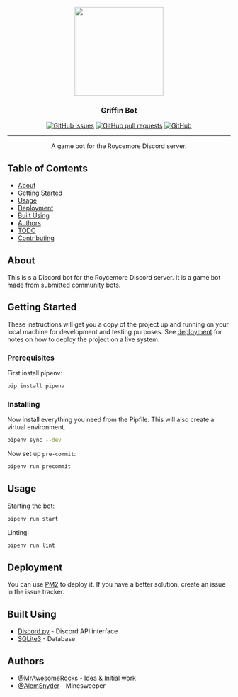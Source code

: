 <p align="center">
  <a href="https://github.com/MrAwesomeRocks/griffinbot" rel="noopener">
    <img width=200px height=200px src="https://cdn.pixabay.com/photo/2019/02/25/00/54/griffin-4018762_960_720.png">
  </a>
</p>

<h3 align="center">Griffin Bot</h3>

<div align="center">

[![GitHub issues](https://img.shields.io/github/issues/MrAwesomeRocks/griffinbot?style=for-the-badge)](https://github.com/MrAwesomeRocks/griffinbot/issues)
[![GitHub pull requests](https://img.shields.io/github/issues-pr/MrAwesomeRocks/griffinbot?style=for-the-badge)](https://github.com/MrAwesomeRocks/griffinbot/pulls)
[![GitHub](https://img.shields.io/github/license/MrAwesomeRocks/griffinbot?style=for-the-badge)](./LICENSE)

</div>

---

<p align="center">
  A game bot for the Roycemore Discord server.
  <br>
</p>

## Table of Contents

- [About](#about)
- [Getting Started](#getting-started)
- [Usage](#usage)
- [Deployment](#deployment)
- [Built Using](#built-using)
- [Authors](#authors)
- [TODO](./TODO.md)
- [Contributing](./CONTRIBUTING.md)

## About <a name = "about"></a>

This is s a Discord bot for the Roycemore Discord server. It is a game bot made from submitted community bots.

## Getting Started <a name = "getting-started"></a>

These instructions will get you a copy of the project up and running on your local machine for development and testing purposes. See [deployment](#deployment) for notes on how to deploy the project on a live system.

### Prerequisites

First install pipenv:

```sh
pip install pipenv
```

### Installing

Now install everything you need from the Pipfile. This will also create a virtual environment.

```sh
pipenv sync --dev
```

Now set up `pre-commit`:

```sh
pipenv run precommit
```

## Usage <a name = "usage"></a>

Starting the bot:

```sh
pipenv run start
```

Linting:

```sh
pipenv run lint
```

## Deployment <a name = "deployment"></a>

You can use [PM2](https://pm2.keymetrics.io/) to deploy it. If you have a better solution, create an issue in the issue tracker.

## Built Using <a name = "built-using"></a>

- [Discord.py](https://discordpy.readthedocs.io/en/latest/) - Discord API interface
- [SQLite3](https://sqlite.org/index.html) - Database

## Authors <a name = "authors"></a>

- [@MrAwesomeRocks](https://github.com/MrAwesomeRocks/) - Idea & Initial work
- [@AlemSnyder](https://github.com/AlemSnyder/) - Minesweeper
